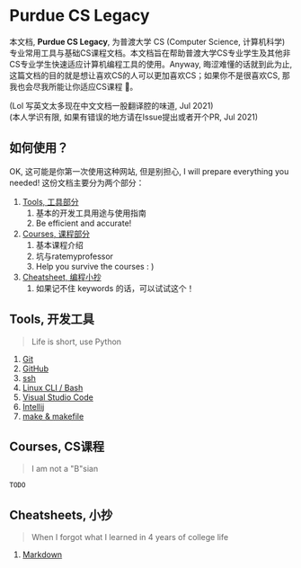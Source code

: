 # Purdue CS Legacy

本文档, **Purdue CS Legacy**, 为普渡大学 CS (Computer Science, 计算机科学) 专业常用工具与基础CS课程文档。本文档旨在帮助普渡大学CS专业学生及其他非CS专业学生快速适应计算机编程工具的使用。Anyway, 晦涩难懂的话就到此为止, 这篇文档的目的就是想让喜欢CS的人可以更加喜欢CS；如果你不是很喜欢CS, 那我也会尽我所能让你适应CS课程 🥳。

(Lol 写英文太多现在中文文档一股翻译腔的味道, Jul 2021)  
(本人学识有限, 如果有错误的地方请在Issue提出或者开个PR, Jul 2021)

## 如何使用？

OK, 这可能是你第一次使用这种网站, 但是别担心, I will prepare everything you needed! 这份文档主要分为两个部分：

1. [Tools, 工具部分](#tools-开发工具)
   1. 基本的开发工具用途与使用指南
   2. Be efficient and accurate!
2. [Courses, 课程部分](#courses-cs课程)
   1. 基本课程介绍
   2. 坑与ratemyprofessor
   3. Help you survive the courses : )
3. [Cheatsheet, 编程小抄](#cheatsheets-小抄)
   1. 如果记不住 keywords 的话，可以试试这个！

## Tools, 开发工具

> Life is short, use Python

1. [Git](/tools/basic/git.md)
2. [GitHub](/tools/basic/github.md)
3. [ssh](/tools/basic/ssh.md)
4. [Linux CLI / Bash](/tools/basic/linux.md)
5. [Visual Studio Code](/tools/basic/vscode.md)
6. [Intellij](/tools/basic/intellij.md)
7. [make & makefile](/tools/basic/make.md)

## Courses, CS课程

> I am not a "B"sian

`TODO`

## Cheatsheets, 小抄

> When I forgot what I learned in 4 years of college life

1. [Markdown](/cheatsheets/markdown.md)
